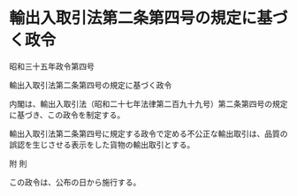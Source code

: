 # 輸出入取引法第二条第四号の規定に基づく政令

昭和三十五年政令第四号

輸出入取引法第二条第四号の規定に基づく政令

内閣は、輸出入取引法（昭和二十七年法律第二百九十九号）第二条第四号の規定に基づき、この政令を制定する。

輸出入取引法第二条第四号に規定する政令で定める不公正な輸出取引は、品質の誤認を生じさせる表示をした貨物の輸出取引とする。

附 則

この政令は、公布の日から施行する。
